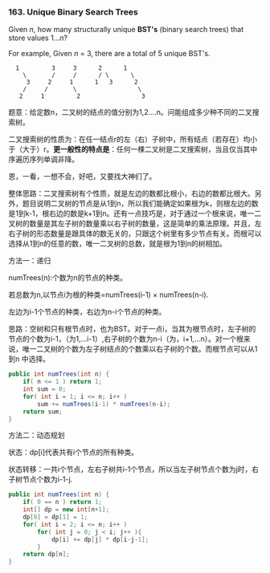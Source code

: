 ### 163. Unique Binary Search Trees

Given *n*, how many structurally unique **BST's** (binary search trees) that store values 1...*n*?

For example,
Given *n* = 3, there are a total of 5 unique BST's.

```
  1         3     3      2      1
    \       /     /      / \      \
     3     2     1      1   3      2
    /     /       \                 \
   2     1         2                 3
```

题意：给定数n，二叉树的结点的值分别为1,2....n。问能组成多少种不同的二叉搜索树。

二叉搜索树的性质为：在任一结点r的左（右）子树中，所有结点（若存在）均小于（大于）r。**更一般性的特点是**：任何一棵二叉树是二叉搜索树，当且仅当其中序遍历序列单调非降。

恩，一看，一想不会，好吧，又要找大神们了。

整体思路：二叉搜索树有个性质，就是左边的数都比根小，右边的数都比根大。另外，题目说明二叉树的节点是从1到n，所以我们能确定如果根为k，则根左边的数是1到k-1，根右边的数是k+1到n。还有一点技巧是，对于通过一个根来说，唯一二叉树的数量是其左子树的数量乘以右子树的数量，这是简单的乘法原理。并且，左右子树的形态数量是跟具体的数无关的，只跟这个树里有多少节点有关。而根可以选择从1到n的任意的数，唯一二叉树的总数，就是根为1到n的树相加。

方法一：递归

numTrees(n):个数为n的节点的种类。

若总数为n,以节点i为根的种类=numTrees(i-1) × numTrees(n-i).

左边为i-1个节点的种类，右边为n-i个节点的种类。

思路：空树和只有根节点时，也为BST。对于一点i，当其为根节点时，左子树的节点的个数为i-1，（为1,...i-1）,右子树的个数为n-i（为，i+1,...n）。对一个根来说，唯一二叉树的个数为左子树结点的个数乘以右子树的个数。而根节点可以从1到n 中选择。

```java
public int numTrees(int n) {
    if( n <= 1 ) return 1;
    int sum = 0;
    for( int i = 1; i <= n; i++ )
        sum += numTrees(i-1) * numTrees(n-i);
    return sum;
}
```

方法二：动态规划

状态：dp[i]代表共有i个节点的所有种类。

状态转移：一共i个节点，左右子树共i-1个节点，所以当左子树节点个数为j时，右子树节点个数为i-1-j.

```java
public int numTrees(int n) {
    if( 0 == n ) return 1;
    int[] dp = new int[n+1];
    dp[0] = dp[1] = 1;
    for( int i = 2; i <= n; i++ )
        for( int j = 0; j < i; j++ ){
            dp[i] += dp[j] * dp[i-j-1];
        }
    return dp[n];
}
```



